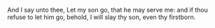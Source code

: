And I say unto thee, Let my son go, that he may serve me: and if thou refuse to let him go, behold, I will slay thy son, even thy firstborn.
